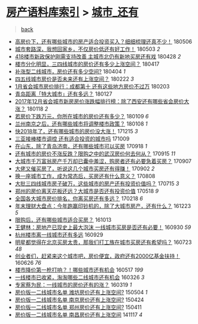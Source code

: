 [房产语料库索引](../../README.md)  > [城市_还有](城市_还有.md)
====
> [back](../README.md)

- [高房价下，还有哪些城市的房产适合投资买入？细细梳理还真不少！](http://jkwz.applinzi.com/ittc/7100050146480096262.html#%E9%AB%98%E6%88%BF%E4%BB%B7%E4%B8%8B%EF%BC%8C%E8%BF%98%E6%9C%89%E5%93%AA%E4%BA%9B%E5%9F%8E%E5%B8%82%E7%9A%84%E6%88%BF%E4%BA%A7%E9%80%82%E5%90%88%E6%8A%95%E8%B5%84%E4%B9%B0%E5%85%A5%EF%BC%9F%E7%BB%86%E7%BB%86%E6%A2%B3%E7%90%86%E8%BF%98%E7%9C%9F%E4%B8%8D%E5%B0%91%EF%BC%81) 180506  
- [城市套路深，我想回家乡，不仅房价低还有好工作！](http://jkwz.applinzi.com/ittc/7098849367706567691.html#%E5%9F%8E%E5%B8%82%E5%A5%97%E8%B7%AF%E6%B7%B1%EF%BC%8C%E6%88%91%E6%83%B3%E5%9B%9E%E5%AE%B6%E4%B9%A1%EF%BC%8C%E4%B8%8D%E4%BB%85%E6%88%BF%E4%BB%B7%E4%BD%8E%E8%BF%98%E6%9C%89%E5%A5%BD%E5%B7%A5%E4%BD%9C%EF%BC%81) 180503 *2* 
- [418楼市新政保护刚需支持改善 主城市北仍有新地买房还有戏](http://jkwz.applinzi.com/ittc/7097064770236843015.html#418%E6%A5%BC%E5%B8%82%E6%96%B0%E6%94%BF%E4%BF%9D%E6%8A%A4%E5%88%9A%E9%9C%80%E6%94%AF%E6%8C%81%E6%94%B9%E5%96%84+%E4%B8%BB%E5%9F%8E%E5%B8%82%E5%8C%97%E4%BB%8D%E6%9C%89%E6%96%B0%E5%9C%B0%E4%B9%B0%E6%88%BF%E8%BF%98%E6%9C%89%E6%88%8F) 180428 *2* 
- [楼市分化明显，三四线城市的房价还有多少上涨空间？](http://jkwz.applinzi.com/ittc/7093008006587614215.html#%E6%A5%BC%E5%B8%82%E5%88%86%E5%8C%96%E6%98%8E%E6%98%BE%EF%BC%8C%E4%B8%89%E5%9B%9B%E7%BA%BF%E5%9F%8E%E5%B8%82%E7%9A%84%E6%88%BF%E4%BB%B7%E8%BF%98%E6%9C%89%E5%A4%9A%E5%B0%91%E4%B8%8A%E6%B6%A8%E7%A9%BA%E9%97%B4%EF%BC%9F) 180417  
- [补涨型二线城市，房价还有多少空间?](http://jkwz.applinzi.com/ittc/7088029700612162566.html#%E8%A1%A5%E6%B6%A8%E5%9E%8B%E4%BA%8C%E7%BA%BF%E5%9F%8E%E5%B8%82%EF%BC%8C%E6%88%BF%E4%BB%B7%E8%BF%98%E6%9C%89%E5%A4%9A%E5%B0%91%E7%A9%BA%E9%97%B4%3F) 180404 *1* 
- [四五线城市房价是否未来还有上涨空间？](http://jkwz.applinzi.com/ittc/7072904849383752715.html#%E5%9B%9B%E4%BA%94%E7%BA%BF%E5%9F%8E%E5%B8%82%E6%88%BF%E4%BB%B7%E6%98%AF%E5%90%A6%E6%9C%AA%E6%9D%A5%E8%BF%98%E6%9C%89%E4%B8%8A%E6%B6%A8%E7%A9%BA%E9%97%B4%EF%BC%9F) 180222 *3* 
- [1月省会城市房价排行：成都第十 还有这些地方房价不过万](http://jkwz.applinzi.com/ittc/7065873705995863056.html#1%E6%9C%88%E7%9C%81%E4%BC%9A%E5%9F%8E%E5%B8%82%E6%88%BF%E4%BB%B7%E6%8E%92%E8%A1%8C%EF%BC%9A%E6%88%90%E9%83%BD%E7%AC%AC%E5%8D%81+%E8%BF%98%E6%9C%89%E8%BF%99%E4%BA%9B%E5%9C%B0%E6%96%B9%E6%88%BF%E4%BB%B7%E4%B8%8D%E8%BF%87%E4%B8%87) 180203  
- [青岛距离「特大城市」还有多远？](http://jkwz.applinzi.com/ittc/7063183259062502410.html#%E9%9D%92%E5%B2%9B%E8%B7%9D%E7%A6%BB%E3%80%8C%E7%89%B9%E5%A4%A7%E5%9F%8E%E5%B8%82%E3%80%8D%E8%BF%98%E6%9C%89%E5%A4%9A%E8%BF%9C%EF%BC%9F) 180127  
- [2017年12月省会城市新房房价涨跌幅排行榜：除了西安还有哪些省会房价大涨？](http://jkwz.applinzi.com/ittc/7059927011865134097.html#2017%E5%B9%B412%E6%9C%88%E7%9C%81%E4%BC%9A%E5%9F%8E%E5%B8%82%E6%96%B0%E6%88%BF%E6%88%BF%E4%BB%B7%E6%B6%A8%E8%B7%8C%E5%B9%85%E6%8E%92%E8%A1%8C%E6%A6%9C%EF%BC%9A%E9%99%A4%E4%BA%86%E8%A5%BF%E5%AE%89%E8%BF%98%E6%9C%89%E5%93%AA%E4%BA%9B%E7%9C%81%E4%BC%9A%E6%88%BF%E4%BB%B7%E5%A4%A7%E6%B6%A8%EF%BC%9F) 180118 *2* 
- [若房价下跌万元，你所在城市的房价还有多少？](http://jkwz.applinzi.com/ittc/7056616082591187978.html#%E8%8B%A5%E6%88%BF%E4%BB%B7%E4%B8%8B%E8%B7%8C%E4%B8%87%E5%85%83%EF%BC%8C%E4%BD%A0%E6%89%80%E5%9C%A8%E5%9F%8E%E5%B8%82%E7%9A%84%E6%88%BF%E4%BB%B7%E8%BF%98%E6%9C%89%E5%A4%9A%E5%B0%91%EF%BC%9F) 180109 *6* 
- [兰州南京之后，还有哪些城市将调整楼市政策？](http://jkwz.applinzi.com/ittc/7056285852219474950.html#%E5%85%B0%E5%B7%9E%E5%8D%97%E4%BA%AC%E4%B9%8B%E5%90%8E%EF%BC%8C%E8%BF%98%E6%9C%89%E5%93%AA%E4%BA%9B%E5%9F%8E%E5%B8%82%E5%B0%86%E8%B0%83%E6%95%B4%E6%A5%BC%E5%B8%82%E6%94%BF%E7%AD%96%EF%BC%9F) 180108 *1* 
- [快2018年了，还有哪些城市的房价没大涨！](http://jkwz.applinzi.com/ittc/7047391296434471953.html#%E5%BF%AB2018%E5%B9%B4%E4%BA%86%EF%BC%8C%E8%BF%98%E6%9C%89%E5%93%AA%E4%BA%9B%E5%9F%8E%E5%B8%82%E7%9A%84%E6%88%BF%E4%BB%B7%E6%B2%A1%E5%A4%A7%E6%B6%A8%EF%BC%81) 171215 *3* 
- [三亚接棒楼市调控 还有适合投资的城市吗](http://jkwz.applinzi.com/ittc/7022535756747375633.html#%E4%B8%89%E4%BA%9A%E6%8E%A5%E6%A3%92%E6%A5%BC%E5%B8%82%E8%B0%83%E6%8E%A7+%E8%BF%98%E6%9C%89%E9%80%82%E5%90%88%E6%8A%95%E8%B5%84%E7%9A%84%E5%9F%8E%E5%B8%82%E5%90%97) 171009  
- [在山东，除了青岛济南，还有哪些城市可以买房](http://jkwz.applinzi.com/ittc/7014583106764538896.html#%E5%9C%A8%E5%B1%B1%E4%B8%9C%EF%BC%8C%E9%99%A4%E4%BA%86%E9%9D%92%E5%B2%9B%E6%B5%8E%E5%8D%97%EF%BC%8C%E8%BF%98%E6%9C%89%E5%93%AA%E4%BA%9B%E5%9F%8E%E5%B8%82%E5%8F%AF%E4%BB%A5%E4%B9%B0%E6%88%BF) 170918 *1* 
- [还有城市的房价不涨反跌？限购之中的武汉房价何去何从？](http://jkwz.applinzi.com/ittc/7012479969807303696.html#%E8%BF%98%E6%9C%89%E5%9F%8E%E5%B8%82%E7%9A%84%E6%88%BF%E4%BB%B7%E4%B8%8D%E6%B6%A8%E5%8F%8D%E8%B7%8C%EF%BC%9F%E9%99%90%E8%B4%AD%E4%B9%8B%E4%B8%AD%E7%9A%84%E6%AD%A6%E6%B1%89%E6%88%BF%E4%BB%B7%E4%BD%95%E5%8E%BB%E4%BD%95%E4%BB%8E%EF%BC%9F) 170915 *11* 
- [大城市千万富翁房产千万却已囊中羞涩，购房者还有必要急着买房？](http://jkwz.applinzi.com/ittc/7010513604837901328.html#%E5%A4%A7%E5%9F%8E%E5%B8%82%E5%8D%83%E4%B8%87%E5%AF%8C%E7%BF%81%E6%88%BF%E4%BA%A7%E5%8D%83%E4%B8%87%E5%8D%B4%E5%B7%B2%E5%9B%8A%E4%B8%AD%E7%BE%9E%E6%B6%A9%EF%BC%8C%E8%B4%AD%E6%88%BF%E8%80%85%E8%BF%98%E6%9C%89%E5%BF%85%E8%A6%81%E6%80%A5%E7%9D%80%E4%B9%B0%E6%88%BF%EF%BC%9F) 170907  
- [大佬又催买房了，听说这几个城市买房还有得赚！](http://jkwz.applinzi.com/ittc/7008683072193823761.html#%E5%A4%A7%E4%BD%AC%E5%8F%88%E5%82%AC%E4%B9%B0%E6%88%BF%E4%BA%86%EF%BC%8C%E5%90%AC%E8%AF%B4%E8%BF%99%E5%87%A0%E4%B8%AA%E5%9F%8E%E5%B8%82%E4%B9%B0%E6%88%BF%E8%BF%98%E6%9C%89%E5%BE%97%E8%B5%9A%EF%BC%81) 170902 *2* 
- [换一座城市工作，成为常态后，买房还有什么意义？](http://jkwz.applinzi.com/ittc/6999548821183661073.html#%E6%8D%A2%E4%B8%80%E5%BA%A7%E5%9F%8E%E5%B8%82%E5%B7%A5%E4%BD%9C%EF%BC%8C%E6%88%90%E4%B8%BA%E5%B8%B8%E6%80%81%E5%90%8E%EF%BC%8C%E4%B9%B0%E6%88%BF%E8%BF%98%E6%9C%89%E4%BB%80%E4%B9%88%E6%84%8F%E4%B9%89%EF%BC%9F) 170808  
- [大批三四线城市房子破万，这些城市的房产还有投资价值吗？](http://jkwz.applinzi.com/ittc/6990454938051019793.html#%E5%A4%A7%E6%89%B9%E4%B8%89%E5%9B%9B%E7%BA%BF%E5%9F%8E%E5%B8%82%E6%88%BF%E5%AD%90%E7%A0%B4%E4%B8%87%EF%BC%8C%E8%BF%99%E4%BA%9B%E5%9F%8E%E5%B8%82%E7%9A%84%E6%88%BF%E4%BA%A7%E8%BF%98%E6%9C%89%E6%8A%95%E8%B5%84%E4%BB%B7%E5%80%BC%E5%90%97%EF%BC%9F) 170715 *3* 
- [郑州的房价离天花板还远？大城市是否还有投资价值](http://jkwz.applinzi.com/ittc/6968950993214505989.html#%E9%83%91%E5%B7%9E%E7%9A%84%E6%88%BF%E4%BB%B7%E7%A6%BB%E5%A4%A9%E8%8A%B1%E6%9D%BF%E8%BF%98%E8%BF%9C%EF%BC%9F%E5%A4%A7%E5%9F%8E%E5%B8%82%E6%98%AF%E5%90%A6%E8%BF%98%E6%9C%89%E6%8A%95%E8%B5%84%E4%BB%B7%E5%80%BC) 170518 *9* 
- [全国各大城市房价排名，你离买房还有多远？](http://jkwz.applinzi.com/ittc/6935651268642210821.html#%E5%85%A8%E5%9B%BD%E5%90%84%E5%A4%A7%E5%9F%8E%E5%B8%82%E6%88%BF%E4%BB%B7%E6%8E%92%E5%90%8D%EF%BC%8C%E4%BD%A0%E7%A6%BB%E4%B9%B0%E6%88%BF%E8%BF%98%E6%9C%89%E5%A4%9A%E8%BF%9C%EF%BC%9F) 170218 *6* 
- [年末理财大盘点：今年跑赢印钞机的，除了大城市房产，还有什么？](http://jkwz.applinzi.com/ittc/6914752096636503045.html#%E5%B9%B4%E6%9C%AB%E7%90%86%E8%B4%A2%E5%A4%A7%E7%9B%98%E7%82%B9%EF%BC%9A%E4%BB%8A%E5%B9%B4%E8%B7%91%E8%B5%A2%E5%8D%B0%E9%92%9E%E6%9C%BA%E7%9A%84%EF%BC%8C%E9%99%A4%E4%BA%86%E5%A4%A7%E5%9F%8E%E5%B8%82%E6%88%BF%E4%BA%A7%EF%BC%8C%E8%BF%98%E6%9C%89%E4%BB%80%E4%B9%88%EF%BC%9F) 161223 *5* 
- [限购后，还有哪些城市适合买房？](http://jkwz.applinzi.com/ittc/6888491115195401220.html#%E9%99%90%E8%B4%AD%E5%90%8E%EF%BC%8C%E8%BF%98%E6%9C%89%E5%93%AA%E4%BA%9B%E5%9F%8E%E5%B8%82%E9%80%82%E5%90%88%E4%B9%B0%E6%88%BF%EF%BC%9F) 161013  
- [王健林：房地产已现史上最大泡沫 一线城市买房是否还有必要！](http://jkwz.applinzi.com/ittc/6883592281285723140.html#%E7%8E%8B%E5%81%A5%E6%9E%97%EF%BC%9A%E6%88%BF%E5%9C%B0%E4%BA%A7%E5%B7%B2%E7%8E%B0%E5%8F%B2%E4%B8%8A%E6%9C%80%E5%A4%A7%E6%B3%A1%E6%B2%AB+%E4%B8%80%E7%BA%BF%E5%9F%8E%E5%B8%82%E4%B9%B0%E6%88%BF%E6%98%AF%E5%90%A6%E8%BF%98%E6%9C%89%E5%BF%85%E8%A6%81%EF%BC%81) 160930 *59* 
- [杭州楼市离一线城市还有多远](http://jkwz.applinzi.com/ittc/6883183115962418180.html#%E6%9D%AD%E5%B7%9E%E6%A5%BC%E5%B8%82%E7%A6%BB%E4%B8%80%E7%BA%BF%E5%9F%8E%E5%B8%82%E8%BF%98%E6%9C%89%E5%A4%9A%E8%BF%9C) 160929  
- [明星都觉得在北京买房太贵，那我们打工族在城市买房还有希望吗？](http://jkwz.applinzi.com/ittc/6858149971437814788.html#%E6%98%8E%E6%98%9F%E9%83%BD%E8%A7%89%E5%BE%97%E5%9C%A8%E5%8C%97%E4%BA%AC%E4%B9%B0%E6%88%BF%E5%A4%AA%E8%B4%B5%EF%BC%8C%E9%82%A3%E6%88%91%E4%BB%AC%E6%89%93%E5%B7%A5%E6%97%8F%E5%9C%A8%E5%9F%8E%E5%B8%82%E4%B9%B0%E6%88%BF%E8%BF%98%E6%9C%89%E5%B8%8C%E6%9C%9B%E5%90%97%EF%BC%9F) 160723 *48* 
- [创业者们，赶紧来这个城市吧，房价便宜，政府还有2000亿基金扶持！](http://jkwz.applinzi.com/ittc/6848083065762743301.html#%E5%88%9B%E4%B8%9A%E8%80%85%E4%BB%AC%EF%BC%8C%E8%B5%B6%E7%B4%A7%E6%9D%A5%E8%BF%99%E4%B8%AA%E5%9F%8E%E5%B8%82%E5%90%A7%EF%BC%8C%E6%88%BF%E4%BB%B7%E4%BE%BF%E5%AE%9C%EF%BC%8C%E6%94%BF%E5%BA%9C%E8%BF%98%E6%9C%892000%E4%BA%BF%E5%9F%BA%E9%87%91%E6%89%B6%E6%8C%81%EF%BC%81) 160626 *76* 
- [楼市降价第一枪打响？！哪些城市还有机会](http://jkwz.applinzi.com/ittc/6833125147065975812.html#%E6%A5%BC%E5%B8%82%E9%99%8D%E4%BB%B7%E7%AC%AC%E4%B8%80%E6%9E%AA%E6%89%93%E5%93%8D%EF%BC%9F%EF%BC%81%E5%93%AA%E4%BA%9B%E5%9F%8E%E5%B8%82%E8%BF%98%E6%9C%89%E6%9C%BA%E4%BC%9A) 160517 *199* 
- [一线楼市已收紧，淘淘哪些二线城市还有机会](http://jkwz.applinzi.com/ittc/6813843818231104516.html#%E4%B8%80%E7%BA%BF%E6%A5%BC%E5%B8%82%E5%B7%B2%E6%94%B6%E7%B4%A7%EF%BC%8C%E6%B7%98%E6%B7%98%E5%93%AA%E4%BA%9B%E4%BA%8C%E7%BA%BF%E5%9F%8E%E5%B8%82%E8%BF%98%E6%9C%89%E6%9C%BA%E4%BC%9A) 160326 *3* 
- [专家蔡为民：一线城市的房价还有的涨？](http://jkwz.applinzi.com/ittc/6811321318892897285.html#%E4%B8%93%E5%AE%B6%E8%94%A1%E4%B8%BA%E6%B0%91%EF%BC%9A%E4%B8%80%E7%BA%BF%E5%9F%8E%E5%B8%82%E7%9A%84%E6%88%BF%E4%BB%B7%E8%BF%98%E6%9C%89%E7%9A%84%E6%B6%A8%EF%BC%9F) 160319 *1* 
- [房价版一二线城市名单 潍坊房价还有上涨空间?](http://jkwz.applinzi.com/ittc/547650611408450798.html#%E6%88%BF%E4%BB%B7%E7%89%88%E4%B8%80%E4%BA%8C%E7%BA%BF%E5%9F%8E%E5%B8%82%E5%90%8D%E5%8D%95+%E6%BD%8D%E5%9D%8A%E6%88%BF%E4%BB%B7%E8%BF%98%E6%9C%89%E4%B8%8A%E6%B6%A8%E7%A9%BA%E9%97%B4%3F) 150504 *1* 
- [房价版一二线城市名单 南京房价还有上涨空间?](http://jkwz.applinzi.com/ittc/547650611405643956.html#%E6%88%BF%E4%BB%B7%E7%89%88%E4%B8%80%E4%BA%8C%E7%BA%BF%E5%9F%8E%E5%B8%82%E5%90%8D%E5%8D%95+%E5%8D%97%E4%BA%AC%E6%88%BF%E4%BB%B7%E8%BF%98%E6%9C%89%E4%B8%8A%E6%B6%A8%E7%A9%BA%E9%97%B4%3F) 150424  
- [房价版一二线城市名单 郑州房价还有上涨空间?](http://jkwz.applinzi.com/ittc/547650611404386199.html#%E6%88%BF%E4%BB%B7%E7%89%88%E4%B8%80%E4%BA%8C%E7%BA%BF%E5%9F%8E%E5%B8%82%E5%90%8D%E5%8D%95+%E9%83%91%E5%B7%9E%E6%88%BF%E4%BB%B7%E8%BF%98%E6%9C%89%E4%B8%8A%E6%B6%A8%E7%A9%BA%E9%97%B4%3F) 150411  
- [房价版一二线城市名单 南昌房价还有上涨空间](http://jkwz.applinzi.com/ittc/547650611380184789.html#%E6%88%BF%E4%BB%B7%E7%89%88%E4%B8%80%E4%BA%8C%E7%BA%BF%E5%9F%8E%E5%B8%82%E5%90%8D%E5%8D%95+%E5%8D%97%E6%98%8C%E6%88%BF%E4%BB%B7%E8%BF%98%E6%9C%89%E4%B8%8A%E6%B6%A8%E7%A9%BA%E9%97%B4) 141117 *4* 

